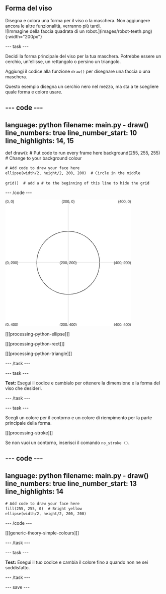 ## Forma del viso

<div style="display: flex; flex-wrap: wrap">
<div style="flex-basis: 200px; flex-grow: 1; margin-right: 15px;">
Disegna e colora una forma per il viso o la maschera. Non aggiungere ancora le altre funzionalità, verranno più tardi.
</div>
<div>
![Immagine della faccia quadrata di un robot.](images/robot-teeth.png){:width="200px"}
</div>
</div>

--- task ---

Decidi la forma principale del viso per la tua maschera. Potrebbe essere un cerchio, un'ellisse, un rettangolo o persino un triangolo.

Aggiungi il codice alla funzione `draw()` per disegnare una faccia o una maschera.

Questo esempio disegna un cerchio nero nel mezzo, ma sta a te scegliere quale forma e colore usare.

--- code ---
---
language: python filename: main.py - draw() line_numbers: true line_number_start: 10
line_highlights: 14, 15
---

def draw(): # Put code to run every frame here background(255, 255, 255)  # Change to your background colour

    # Add code to draw your face here
    ellipse(width/2, height/2, 200, 200)  # Circle in the middle
    
    grid()  # add a # to the beginning of this line to hide the grid

--- /code ---

![L'output che mostra una circonferenza con bordo nero al centro della griglia.](images/black-circle.png)

[[[processing-python-ellipse]]]


[[[processing-python-rect]]]


[[[processing-python-triangle]]]

--- /task ---

--- task ---

**Test:** Esegui il codice e cambialo per ottenere la dimensione e la forma del viso che desideri.

--- /task ---

--- task ---

Scegli un colore per il contorno e un colore di riempimento per la parte principale della forma.

[[[processing-stroke]]]

Se non vuoi un contorno, inserisci il comando `no_stroke ()`.

--- code ---
---
language: python filename: main.py - draw() line_numbers: true line_number_start: 13
line_highlights: 14
---

    # Add code to draw your face here
    fill(255, 255, 0)  # Bright yellow
    ellipse(width/2, height/2, 200, 200)

--- /code ---

[[[generic-theory-simple-colours]]]

--- /task ---

--- task ---

**Test:** Esegui il tuo codice e cambia il colore fino a quando non ne sei soddisfatto.

--- /task ---

--- save ---
